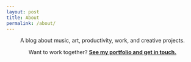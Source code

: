 ```yaml
---
layout: post
title: About
permalink: /about/
---
```

<div style="text-align:center">
<p>
A blog about music, art, productivity, work, and creative projects.
</p>

<p>
Want to work together? 
<strong><a href="https://tommytwardzik.com/" target="_blank" rel="noopener noreferrer">See my portfolio and get in touch.</a></strong>
</p>
</div>